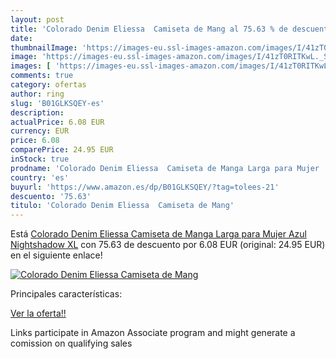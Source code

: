 ```yaml
---
layout: post
title: 'Colorado Denim Eliessa  Camiseta de Mang al 75.63 % de descuento'
date: 
thumbnailImage: 'https://images-eu.ssl-images-amazon.com/images/I/41zT0RITKwL._SL200_.jpg'
image: 'https://images-eu.ssl-images-amazon.com/images/I/41zT0RITKwL._SL200_.jpg'
images: [ 'https://images-eu.ssl-images-amazon.com/images/I/41zT0RITKwL._SL200_.jpg' ]
comments: true
category: ofertas
author: ring
slug: 'B01GLKSQEY-es'
description:
actualPrice: 6.08 EUR
currency: EUR
price: 6.08
comparePrice: 24.95 EUR
inStock: true
prodname: 'Colorado Denim Eliessa  Camiseta de Manga Larga para Mujer  Azul  Nightshadow  XL'
country: 'es'
buyurl: 'https://www.amazon.es/dp/B01GLKSQEY/?tag=tolees-21'
descuento: '75.63'
titulo: 'Colorado Denim Eliessa  Camiseta de Mang'
---
```


Está [Colorado Denim Eliessa  Camiseta de Manga Larga para Mujer  Azul  Nightshadow  XL](https://www.amazon.es/dp/B01GLKSQEY/?tag=tolees-21) con 75.63 de descuento por 6.08 EUR (original: 24.95 EUR) en el siguiente enlace!

[![Colorado Denim Eliessa  Camiseta de Mang](https://images-eu.ssl-images-amazon.com/images/I/41zT0RITKwL._SL200_.jpg)](https://www.amazon.es/dp/B01GLKSQEY/?tag=tolees-21)

Principales características:


[Ver la oferta!!](https://www.amazon.es/dp/B01GLKSQEY/?tag=tolees-21)

Links participate in Amazon Associate program and might generate a comission on qualifying sales


